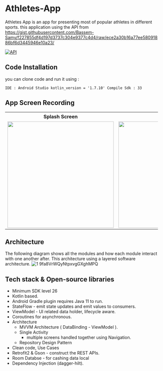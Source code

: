 # Athletes-App
Athletes App is an app for presenting most of popular athletes in different sports. this application using the API from https://gist.githubusercontent.com/Bassem-Samy/f227855df4d197d3737c304e9377c4d4/raw/ece2a30b16a77ee58091886bf6d3445946e10a23/

[![API](https://img.shields.io/badge/API-26%2B-brightgreen.svg?style=flat)](https://android-arsenal.com/api?level=26)

## Code Installation

you can clone code and run it using :

``
  IDE : Android Studio
  kotlin_version = '1.7.10'
  Compile Sdk : 33
``

## App Screen Recording
 <table>
  <tr>
    <th>Splash Screen</th>
    <th>Home</th>
    <th>Product Details 1</th>
    <th>Ask for connection</th>
    <th>No Connection </th>
  </tr>
  <tr>
    <td><img src="https://user-images.githubusercontent.com/72816466/209701170-631acf87-2ec8-4c7f-ace3-6d38c55f6e29.jpg" width="350"></td>
    <td><img src="https://user-images.githubusercontent.com/72816466/209701214-aecbf5fb-4260-4c3a-adb5-608fe6fcecb0.jpg" width="350"></td>
    <td><img src="https://user-images.githubusercontent.com/72816466/209701265-c21ac69e-00ba-482d-947c-6a570c9a958a.jpg" width="350"></td>
    <td><img src="https://user-images.githubusercontent.com/72816466/209701338-c8b8cf11-215f-403d-a8b2-2a9b2263b598.jpg" width="350"></td>
    <td><img src="https://user-images.githubusercontent.com/72816466/209701374-2e61afad-2015-4cf9-90da-a34d912e3557.jpg" width="350"></td>
  </tr>
</table> 

## Architecture
The following diagram shows all the modules and how each module interact with one another after. This architecture using a layered software architecture. 
![1 9fa8VrWQyNtpxvgGXghMPQ](https://user-images.githubusercontent.com/72816466/202196876-39bb8b5d-aa81-4693-8a5e-b1b588133975.jpeg)

## Tech stack & Open-source libraries
- Minimum SDK level 26
- Kotlin based.
- Android Gradle plugin requires Java 11 to run.
- StateFlow - emit state updates and emit values to consumers.
- ViewModel - UI related data holder, lifecycle aware.
- Coroutines for asynchronous.
- Architecture
    - MVVM Architecture ( DataBinding - ViewModel ).
    - Single Activity
       - multiple screens handled together using Navigation.
    - Repository Design Pattern
- Clean code, Use Cases
- Retrofit2 & Gson - construct the REST APIs.
- Room Databse - for cashing data local
- Dependency Injection (dagger-hilt).
